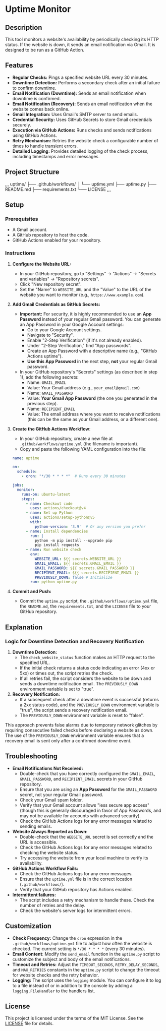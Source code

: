 # Uptime Monitor

## Description

This tool monitors a website's availability by periodically checking its HTTP status. If the website is down, it sends an email notification via Gmail.  It is designed to be run as a GitHub Action.

## Features

* **Regular Checks:** Pings a specified website URL every 30 minutes.
* **Downtime Detection:** Performs a secondary check after an initial failure to confirm downtime.
* **Email Notification (Downtime):** Sends an email notification when downtime is confirmed.
* **Email Notification (Recovery):** Sends an email notification when the website comes back online.
* **Gmail Integration:** Uses Gmail's SMTP server to send emails.
* **Credential Security:** Uses GitHub Secrets to store Gmail credentials securely.
* **Execution via GitHub Actions:** Runs checks and sends notifications using GitHub Actions.
* **Retry Mechanism:** Retries the website check a configurable number of times to handle transient errors.
* **Detailed Logging:** Provides detailed logging of the check process, including timestamps and error messages.

## Project Structure

,,,
uptime/
├── .github/workflows/
│   └── uptime.yml
├── uptime.py
├── README.md
├── requirements.txt
└── LICENSE
,,,

## Setup

### Prerequisites

* A Gmail account.
* A GitHub repository to host the code.
* GitHub Actions enabled for your repository.

### Instructions

1.  **Configure the Website URL:**
    * In your GitHub repository, go to "Settings" -> "Actions" -> "Secrets and variables" -> "Repository secrets".
    * Click "New repository secret".
    * Set the "Name" to `WEBSITE_URL` and the "Value" to the URL of the website you want to monitor (e.g., `https://www.example.com`).

2.  **Add Gmail Credentials as GitHub Secrets:**
    * **Important:** For security, it is highly recommended to use an **App Password** instead of your regular Gmail password. You can generate an App Password in your Google Account settings:
        * Go to your Google Account settings.
        * Navigate to "Security".
        * Enable "2-Step Verification" (if it's not already enabled).
        * Under "2-Step Verification," find "App passwords".
        * Create an App Password with a descriptive name (e.g., "GitHub Actions uptime").
        * **Use this App Password** in the next step, **not** your regular Gmail password.
    * In your GitHub repository's "Secrets" settings (as described in step 1), add the following secrets:
        * Name: `GMAIL_EMAIL`
        * Value: Your Gmail address (e.g., `your_email@gmail.com`)
        * Name: `GMAIL_PASSWORD`
        * Value: **Your Gmail App Password** (the one you generated in the previous step).
        * Name: `RECIPIENT_EMAIL`
        * Value: The email address where you want to receive notifications (this can be the same as your Gmail address, or a different one).

3.  **Create the GitHub Actions Workflow:**
    * In your GitHub repository, create a new file at `.github/workflows/uptime.yml` (the filename is important).
    * Copy and paste the following YAML configuration into the file:

    ```yaml
    name: uptime

    on:
      schedule:
        - cron: "*/30 * * * *"  # Runs every 30 minutes

    jobs:
      monitor:
        runs-on: ubuntu-latest
        steps:
          - name: Checkout code
            uses: actions/checkout@v4
          - name: Set up Python
            uses: actions/setup-python@v5
            with:
              python-version: '3.9'  # Or any version you prefer
          - name: Install dependencies
            run: |
              python -m pip install --upgrade pip
              pip install requests
          - name: Run website check
            env:
              WEBSITE_URL: ${{ secrets.WEBSITE_URL }}
              GMAIL_EMAIL: ${{ secrets.GMAIL_EMAIL }}
              GMAIL_PASSWORD: ${{ secrets.GMAIL_PASSWORD }}
              RECIPIENT_EMAIL: ${{ secrets.RECIPIENT_EMAIL }}
              PREVIOUSLY_DOWN: false # Initialize
            run: python uptime.py
    ```

4.  **Commit and Push:**
    * Commit the `uptime.py` script, the `.github/workflows/uptime.yml` file, the `README.md`, the `requirements.txt`, and the `LICENSE` file to your GitHub repository.

##  Explanation

###   Logic for Downtime Detection and Recovery Notification

1.  **Downtime Detection:**
    * The `check_website_status` function makes an HTTP request to the specified URL.
    * If the initial check returns a status code indicating an error (4xx or 5xx) or times out, the script retries the check.
    * If all retries fail, the script considers the website to be down and sends a downtime notification email. The `PREVIOUSLY_DOWN` environment variable is set to "true".
2.  **Recovery Notification:**
    * If a subsequent check after a downtime event is successful (returns a 2xx status code), and the `PREVIOUSLY_DOWN` environment variable is "true", the script sends a recovery notification email.
    * The `PREVIOUSLY_DOWN` environment variable is reset to "false".

This approach prevents false alarms due to temporary network glitches by requiring consecutive failed checks before declaring a website as down. The use of the `PREVIOUSLY_DOWN` environment variable ensures that a recovery email is sent only after a confirmed downtime event.

##  Troubleshooting

* **Email Notifications Not Received:**
    * Double-check that you have correctly configured the `GMAIL_EMAIL`, `GMAIL_PASSWORD`, and `RECIPIENT_EMAIL` secrets in your GitHub repository.
    * Ensure that you are using an **App Password** for the `GMAIL_PASSWORD` secret, not your regular Gmail password.
    * Check your Gmail spam folder.
    * Verify that your Gmail account allows "less secure app access" (though this is generally discouraged in favor of App Passwords, and may not be available for accounts with advanced security).
    * Check the GitHub Actions logs for any error messages related to sending emails.
* **Website Always Reported as Down:**
    * Double-check that the `WEBSITE_URL` secret is set correctly and the URL is accessible.
    * Check the GitHub Actions logs for any error messages related to checking the website status.
    * Try accessing the website from your local machine to verify its availability.
* **GitHub Actions Workflow Fails:**
    * Check the GitHub Actions logs for any error messages.
    * Ensure that the `uptime.yml` file is in the correct location (`.github/workflows/`).
    * Verify that your GitHub repository has Actions enabled.
* **Intermittent failures:**
    * The script includes a retry mechanism to handle these. Check the number of retries and the delay.
    * Check the website's server logs for intermittent errors.

##  Customization

* **Check Frequency:** Change the `cron` expression in the `.github/workflows/uptime.yml` file to adjust how often the website is checked. The current setting is `*/30 * * * *` (every 30 minutes).
* **Email Content:** Modify the `send_email` function in the `uptime.py` script to customize the subject and body of the email notifications.
* **Timeout and Retries:** Adjust the `TIMEOUT_SECONDS`, `RETRY_DELAY_SECONDS`, and `MAX_RETRIES` constants in the `uptime.py` script to change the timeout for website checks and the retry behavior.
* **Logging:** The script uses the `logging` module. You can configure it to log to a file instead of or in addition to the console by adding a `logging.FileHandler` to the handlers list.

## License

This project is licensed under the terms of the MIT License. See the [LICENSE](LICENSE) file for details.